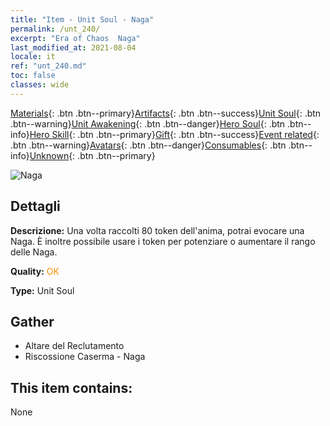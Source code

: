 ```yaml
---
title: "Item - Unit Soul - Naga"
permalink: /unt_240/
excerpt: "Era of Chaos  Naga"
last_modified_at: 2021-08-04
locale: it
ref: "unt_240.md"
toc: false
classes: wide
---
```

 [Materials](/ItemsIT/){: .btn .btn--primary}[Artifacts](/ItemsIT/Artifacts/){: .btn .btn--success}[Unit Soul](/ItemsIT/UnitSoul/){: .btn .btn--warning}[Unit Awakening](/ItemsIT/UnitAwakening/){: .btn .btn--danger}[Hero Soul](/ItemsIT/HeroSoul/){: .btn .btn--info}[Hero Skill](/ItemsIT/HeroSkill/){: .btn .btn--primary}[Gift](/ItemsIT/Gift/){: .btn .btn--success}[Event related](/ItemsIT/Events/){: .btn .btn--warning}[Avatars](/ItemsIT/Avatars/){: .btn .btn--danger}[Consumables](/ItemsIT/Consumables/){: .btn .btn--info}[Unknown](/ItemsIT/Unknown/){: .btn .btn--primary}

 ![Naga](/images/u/ti_shenv.jpg)

## Dettagli
 **Descrizione:** Una volta raccolti 80 token dell'anima, potrai evocare una Naga. È inoltre possibile usare i token per potenziare o aumentare il rango delle Naga.

 **Quality:** <span style="color: #FF8C00">OK</span>

 **Type:** Unit Soul

## Gather

*    Altare del Reclutamento 
*    Riscossione Caserma - Naga 

## This item contains:

  None

